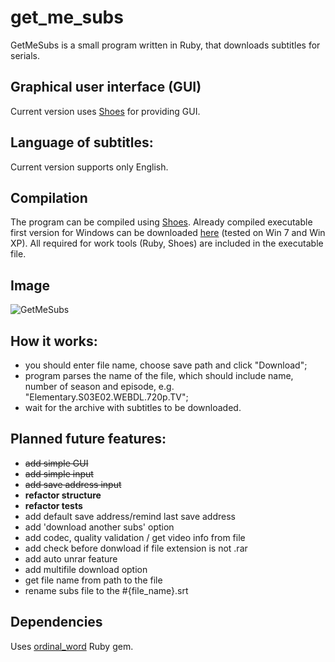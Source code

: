 # get_me_subs

GetMeSubs is a small program written in Ruby, that downloads subtitles for serials.

## Graphical user interface (GUI)

Current version uses [Shoes](http://shoesrb.com) for providing GUI.

## Language of subtitles:

Current version supports only English.

## Compilation

The program can be compiled using [Shoes](http://shoesrb.com). Already compiled executable first version for Windows can be downloaded [here](https://drive.google.com/file/d/0B4bk8lTUIGADbmpENEZWdjFWamc/view) (tested on Win 7 and Win XP). All required for work tools (Ruby, Shoes) are included in the executable file.

## Image

![GetMeSubs](http://s24.postimg.org/ylmuvbp9h/Get_Me_Subs.png)

## How it works:

* you should enter file name, choose save path and click "Download";
* program parses the name of the file, which should include name, number of season and episode, e.g. "Elementary.S03E02.WEBDL.720p.TV";
* wait for the archive with subtitles to be downloaded.

## Planned future features:

* ~~add simple GUI~~
* ~~add simple input~~
* ~~add save address input~~
* **refactor structure**
* **refactor tests**
* add default save address/remind last save address
* add 'download another subs' option
* add codec, quality validation / get video info from file
* add check before donwload if file extension is not .rar
* add auto unrar feature
* add multifile download option
* get file name from path to the file
* rename subs file to the #{file_name}.srt

## Dependencies

Uses [ordinal_word](https://github.com/Alexey-Kh/ordinal_word) Ruby gem.